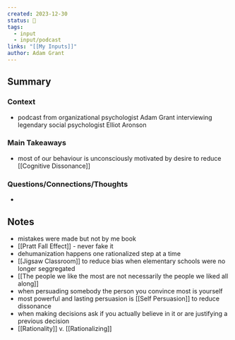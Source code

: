 ```yaml
---
created: 2023-12-30
status: 🔴
tags:
  - input
  - input/podcast
links: "[[My Inputs]]"
author: Adam Grant
---
```

## Summary
### Context
- podcast from organizational psychologist Adam Grant interviewing legendary social psychologist Elliot Aronson
### Main Takeaways
- most of our behaviour is unconsciously motivated by desire to reduce [[Cognitive Dissonance]]
### Questions/Connections/Thoughts
- 
## Notes
- mistakes were made but not by me book
- [[Pratt Fall Effect]] - never fake it
- dehumanization happens one rationalized step at a time
- [[Jigsaw Classroom]] to reduce bias when elementary schools were no longer seggregated
- [[The people we like the most are not necessarily the people we liked all along]]
- when persuading somebody the person you convince most is yourself
- most powerful and lasting persuasion is [[Self Persuasion]] to reduce dissonance
- when making decisions ask if you actually believe in it or are justifying a previous decision
- [[Rationality]] v. [[Rationalizing]] 
